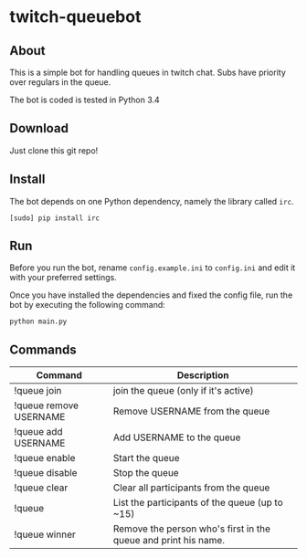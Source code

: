 # twitch-queuebot

## About

This is a simple bot for handling queues in twitch chat. Subs have priority over regulars in the queue.

The bot is coded is tested in Python 3.4

## Download

Just clone this git repo!

## Install

The bot depends on one Python dependency, namely the library called `irc`.

    [sudo] pip install irc
    
## Run

Before you run the bot, rename `config.example.ini` to `config.ini` and edit it with your preferred settings.

Once you have installed the dependencies and fixed the config file, run the bot by executing the following command:

`python main.py`

## Commands
Command                     | Description
--------------------------- | ----------------------
!queue join                 | join the queue (only if it's active)
!queue remove USERNAME      | Remove USERNAME from the queue
!queue add USERNAME         | Add USERNAME to the queue
!queue enable               | Start the queue
!queue disable              | Stop the queue
!queue clear                | Clear all participants from the queue
!queue                      | List the participants of the queue (up to ~15)
!queue winner               | Remove the person who's first in the queue and print his name.
